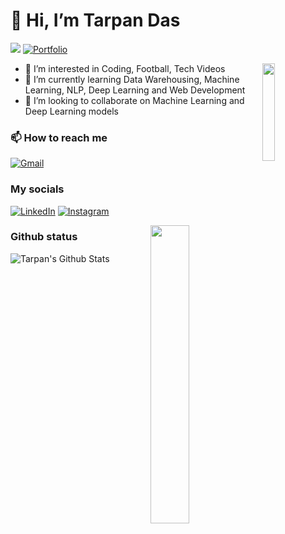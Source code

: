 # 👋 Hi, I’m Tarpan Das

![](https://komarev.com/ghpvc/?username=tarpandas&style=for-the-badge)
[![Portfolio](https://img.shields.io/badge/-Portfolio-000000?style=for-the-badge&logo=react&logoColor=white)](https://tarpandas.github.io/portfolio/)

<img align="right" src="https://i.pinimg.com/originals/3a/67/56/3a6756dcfe18c5d2a98bd4fa267a0901.gif" width="20%">

- 👀 I’m interested in Coding, Football, Tech Videos
- 🌱 I’m currently learning Data Warehousing, Machine Learning, NLP, Deep Learning and Web Development
- 💞️ I’m looking to collaborate on Machine Learning and Deep Learning models

### 📫 How to reach me

[![Gmail](https://img.shields.io/badge/-GMAIL-D14836?style=for-the-badge&logo=gmail&logoColor=white)](mailto:tarpandas1@gmail.com)

### My socials

[![LinkedIn](https://img.shields.io/badge/-LINKEDIN-0077B5?style=for-the-badge&logo=linkedin&logoColor=white)](https://www.linkedin.com/in/tarpan-das-1b563b16b/)
[![Instagram](https://img.shields.io/badge/-INSTAGRAM-0077B5?style=for-the-badge&logo=instagram&logoColor=red)](https://www.instagram.com/tarpandas1/)

<img align="right" src="https://i.kym-cdn.com/photos/images/original/001/811/356/89f.jpg" width="35%">

### Github status

![Tarpan's Github Stats](https://github-readme-stats.vercel.app/api?username=tarpandas&show_icons=true&theme=radical)

<!---
tarpandas/tarpandas is a ✨ special ✨ repository because its `README.md` (this file) appears on your GitHub profile.
You can click the Preview link to take a look at your changes.
--->
